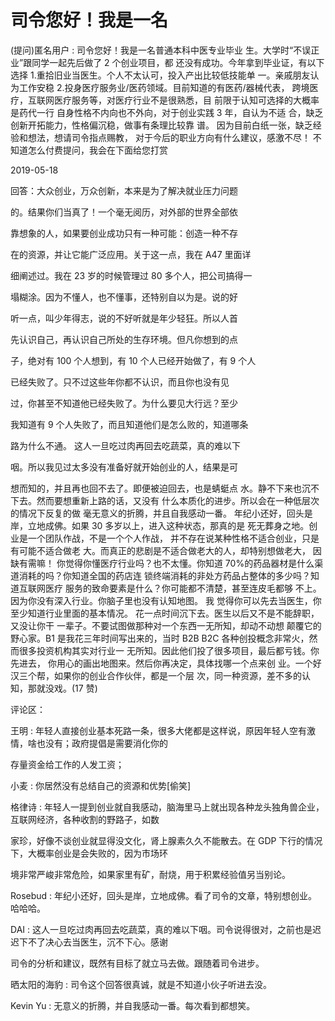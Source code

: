 # 司令您好！我是一名

(提问)匿名用户 : 司令您好！我是一名普通本科中医专业毕业 生。大学时“不误正业”跟同学一起先后做了 2 个创业项目，都 还没有成功。今年拿到毕业证，有以下选择 1.重拾旧业当医生。个人不太认可，投入产出比较低技能单 一。亲戚朋友认为工作安稳 2.投身医疗服务业/医药领域。目前知道的有医药/器械代表， 跨境医疗，互联网医疗服务等，对医疗行业不是很熟悉，目 前限于认知可选择的大概率是药代一行 自身性格不内向也不外向，对于创业实践 3 年，自认为不适 合，缺乏创新开拓能力，性格偏沉稳，做事有条理比较靠 谱。 因为目前白纸一张，缺乏经验和想法，想请司令指点赐教， 对于今后的职业方向有什么建议，感激不尽！ 不知道怎么付费提问，我会在下面给您打赏

2019-05-18

回答：大众创业，万众创新，本来是为了解决就业压力问题

的。结果你们当真了！一个毫无阅历，对外部的世界全部依

靠想象的人，如果要创业成功只有一种可能：创造一种不存

在的资源，并让它能广泛应用。关于这一点，我在 A47 里面详

细阐述过。我在 23 岁的时候管理过 80 多个人，把公司搞得一

塌糊涂。因为不懂人，也不懂事，还特别自以为是。说的好

听一点，叫少年得志，说的不好听就是年少轻狂。所以人首

先认识自己，再认识自己所处的生存环境。但凡你想到的点

子，绝对有 100 个人想到，有 10 个人已经开始做了，有 9 个人

已经失败了。只不过这些年你都不认识，而且你也没有见

过，你甚至不知道他已经失败了。为什么要见大行远？至少

我知道有 9 个人失败了，而且知道他们是怎么败的，知道哪条

路为什么不通。 这人一旦吃过肉再回去吃蔬菜，真的难以下

咽。所以我见过太多没有准备好就开始创业的人，结果是可

想而知的，并且再也回不去了。即便被迫回去，也是蜻蜓点 水。静不下来也沉不下去。然而要想重新上路的话，又没有 什么本质化的进步。所以会在一种低层次的情况下反复的做 毫无意义的折腾，并且自我感动一番。 年纪小还好，回头是 岸，立地成佛。如果 30 多岁以上，进入这种状态，那真的是 死无葬身之地。创业是一个团队作战，不是一个个人作战， 并不存在说某种性格不适合创业，只是有可能不适合做老 大。而真正的悲剧是不适合做老大的人，却特别想做老大， 因缺有需嘛！ 你觉得你懂医疗行业吗？也不太懂。你知道 70%的药品器材是什么渠道消耗的吗？你知道全国的药店连 锁终端消耗的非处方药品占整体的多少吗？知道互联网医疗 服务的致命要素是什么？你可能都不清楚，甚至连皮毛都够 不上。因为你没有深入行业。你脑子里也没有认知地图。 我 觉得你可以先去当医生，你至少知道行业里面的基本情况。 花一点时间沉下去。医生以后又不是不能辞职，又没让你干 一辈子。不要试图做那种对一个东西一无所知，却动不动想 颠覆它的野心家。B1 是我花三年时间写出来的，当时 B2B B2C 各种创投概念非常火，然而很多投资机构其实对行业一 无所知。因此他们投了很多项目，最后都亏钱。你先进去， 你用心的画出地图来。然后你再决定，具体找哪一个点来创 业。一个好汉三个帮，如果你的创业合作伙伴，都是一个层 次，同一种资源，差不多的认知，那就没戏。(17 赞)

评论区：

王明 : 年轻人直接创业基本死路一条，很多大佬都是这样说，原因年轻人空有激情，啥也没有；政府提倡是需要消化你的

存量资金给工作的人发工资；

小麦 : 你居然没有总结自己的资源和优势[偷笑]

格律诗 : 年轻人一提到创业就自我感动，脑海里马上就出现各种龙头独角兽企业，互联网经济，各种收割的野路子，如数

家珍，好像不谈创业就显得没文化，肾上腺素久久不能散去。在 GDP 下行的情况下，大概率创业是会失败的，因为市场环

境非常严峻非常危险，如果家里有矿，耐烧，用于积累经验值另当别论。

Rosebud : 年纪小还好，回头是岸，立地成佛。看了司令的文章，特别想创业。哈哈哈。

DAI : 这人一旦吃过肉再回去吃蔬菜，真的难以下咽。司令说得很对，之前也是迟迟下不了决心去当医生，沉不下心。感谢

司令的分析和建议，既然有目标了就立马去做。跟随着司令进步。

晒太阳的海豹 : 司令这个回答很真诚，就是不知道小伙子听进去没。

Kevin Yu : 无意义的折腾，并自我感动一番。每次看到都想笑。